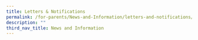 ```yaml
---
title: Letters & Notifications
permalink: /for-parents/News-and-Information/letters-and-notifications/
description: ""
third_nav_title: News and Information
---
```

